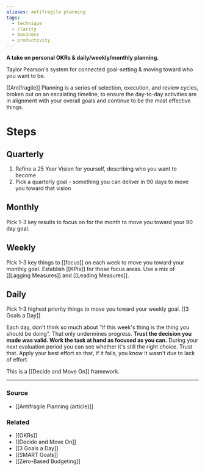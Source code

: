 ```yaml
---
aliases: antifragile planning
tags:
  - technique
  - clarity
  - business
  - productivity
---
```

**A take on personal OKRs & daily/weekly/monthly planning.**

Taylor Pearson's system for connected goal-setting & moving toward who you want to be.

[[Antifragile]] Planning is a series of selection, execution, and review cycles, broken out on an escalating timeline, to ensure the day-to-day activities are in alignment with your overall goals and continue to be the most effective things.

# Steps

## Quarterly

1. Refine a 25 Year Vision for yourself, describing who you want to become
2. Pick a quarterly goal - something you can deliver in 90 days to move you toward that vision

## Monthly

Pick 1-3 key results to focus on for the month to move you toward your 90 day goal.

## Weekly

Pick 1-3 key things to [[focus]] on each week to move you toward your monthly goal. Establish [[KPIs]] for those focus areas. Use a mix of [[Lagging Measures]] and [[Leading Measures]].

## Daily

Pick 1-3 highest priority things to move you toward your weekly goal. [[3 Goals a Day]]

Each day, don't think so much about "if this week's thing is the thing you should be doing". That only undermines progress. **Trust the decision you made was valid. Work the task at hand as focused as you can.** 
During your *next* evaluation period you can see whether it's still the right choice. Trust that. Apply your best effort so that, if it fails, you know it wasn't due to lack of effort. 

This is a [[Decide and Move On]] framework.

---

### Source
- [[Antifragile Planning (article)]]

### Related
- [[OKRs]] 
- [[Decide and Move On]] 
- [[3 Goals a Day]] 
- [[SMART Goals]]
- [[Zero-Based Budgeting]]